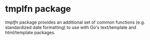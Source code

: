 
# tmplfn package

_tmplfn_ package provides an additional set of common functions (e.g. standardized date formatting) to use with Go's text/template and html/template packages.

